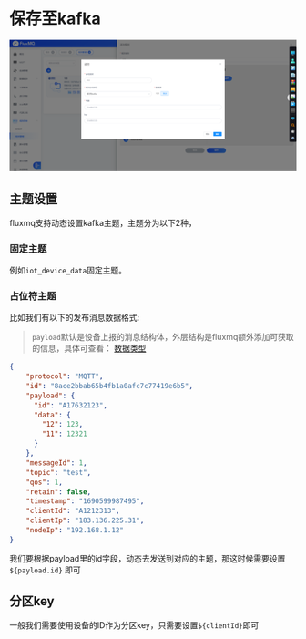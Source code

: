 # 保存至kafka

![img.png](../../../../assets/images/gzyq/action/kafka-new.png)

## 主题设置
fluxmq支持动态设置kafka主题，主题分为以下2种，

### 固定主题
例如`iot_device_data`固定主题。

### 占位符主题

比如我们有以下的发布消息数据格式:
> `payload`默认是设备上报的消息结构体，外层结构是fluxmq额外添加可获取的信息，具体可查看： [数据类型](../rule/EVENT.md)

```json
{
    "protocol": "MQTT",
    "id": "8ace2bbab65b4fb1a0afc7c77419e6b5",
    "payload": {
      "id": "A17632123",
      "data": {
        "12": 123,
        "11": 12321
      }
    },
    "messageId": 1,
    "topic": "test",
    "qos": 1,
    "retain": false,
    "timestamp": "1690599987495",
    "clientId": "A1212313",
    "clientIp": "183.136.225.31",
    "nodeIp": "192.168.1.12"
}

```
我们要根据payload里的id字段，动态去发送到对应的主题，那这时候需要设置`${payload.id}` 即可


## 分区key

一般我们需要使用设备的ID作为分区key，只需要设置`${clientId}`即可
